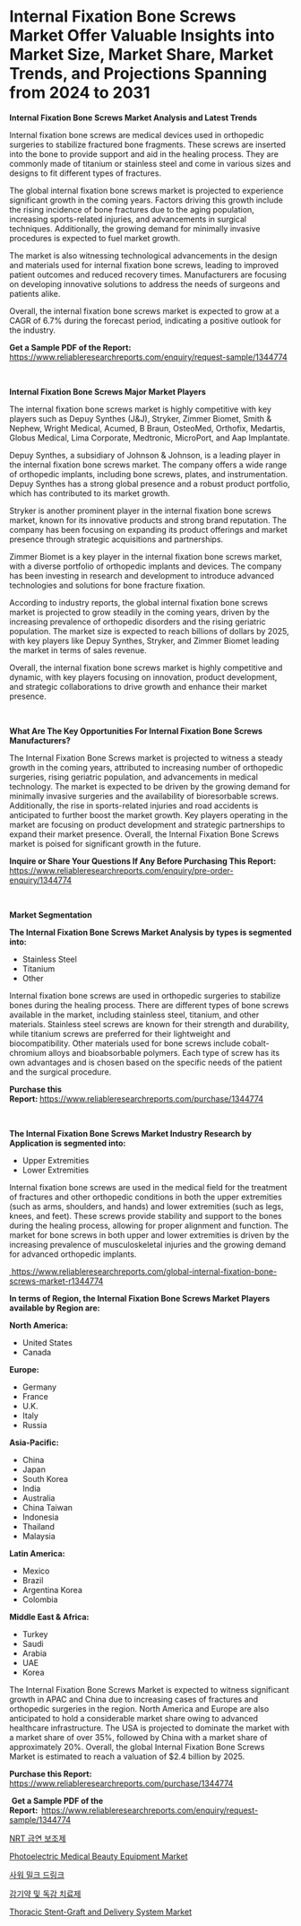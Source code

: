 <p><h1>Internal Fixation Bone Screws Market Offer Valuable Insights into Market Size, Market Share, Market Trends, and Projections Spanning from 2024 to 2031</h1></p><p><strong>Internal Fixation Bone Screws Market Analysis and Latest Trends</strong></p>
<p><p>Internal fixation bone screws are medical devices used in orthopedic surgeries to stabilize fractured bone fragments. These screws are inserted into the bone to provide support and aid in the healing process. They are commonly made of titanium or stainless steel and come in various sizes and designs to fit different types of fractures.</p><p>The global internal fixation bone screws market is projected to experience significant growth in the coming years. Factors driving this growth include the rising incidence of bone fractures due to the aging population, increasing sports-related injuries, and advancements in surgical techniques. Additionally, the growing demand for minimally invasive procedures is expected to fuel market growth.</p><p>The market is also witnessing technological advancements in the design and materials used for internal fixation bone screws, leading to improved patient outcomes and reduced recovery times. Manufacturers are focusing on developing innovative solutions to address the needs of surgeons and patients alike.</p><p>Overall, the internal fixation bone screws market is expected to grow at a CAGR of 6.7% during the forecast period, indicating a positive outlook for the industry.</p></p>
<p><strong>Get a Sample PDF of the Report:&nbsp;</strong> <a href="https://www.reliableresearchreports.com/enquiry/request-sample/1344774">https://www.reliableresearchreports.com/enquiry/request-sample/1344774</a></p>
<p>&nbsp;</p>
<p><strong>Internal Fixation Bone Screws Major Market Players</strong></p>
<p><p>The internal fixation bone screws market is highly competitive with key players such as Depuy Synthes (J&J), Stryker, Zimmer Biomet, Smith & Nephew, Wright Medical, Acumed, B Braun, OsteoMed, Orthofix, Medartis, Globus Medical, Lima Corporate, Medtronic, MicroPort, and Aap Implantate. </p><p>Depuy Synthes, a subsidiary of Johnson & Johnson, is a leading player in the internal fixation bone screws market. The company offers a wide range of orthopedic implants, including bone screws, plates, and instrumentation. Depuy Synthes has a strong global presence and a robust product portfolio, which has contributed to its market growth.</p><p>Stryker is another prominent player in the internal fixation bone screws market, known for its innovative products and strong brand reputation. The company has been focusing on expanding its product offerings and market presence through strategic acquisitions and partnerships.</p><p>Zimmer Biomet is a key player in the internal fixation bone screws market, with a diverse portfolio of orthopedic implants and devices. The company has been investing in research and development to introduce advanced technologies and solutions for bone fracture fixation.</p><p>According to industry reports, the global internal fixation bone screws market is projected to grow steadily in the coming years, driven by the increasing prevalence of orthopedic disorders and the rising geriatric population. The market size is expected to reach billions of dollars by 2025, with key players like Depuy Synthes, Stryker, and Zimmer Biomet leading the market in terms of sales revenue.</p><p>Overall, the internal fixation bone screws market is highly competitive and dynamic, with key players focusing on innovation, product development, and strategic collaborations to drive growth and enhance their market presence.</p></p>
<p>&nbsp;</p>
<p><strong>What Are The Key Opportunities For Internal Fixation Bone Screws Manufacturers?</strong></p>
<p><p>The Internal Fixation Bone Screws market is projected to witness a steady growth in the coming years, attributed to increasing number of orthopedic surgeries, rising geriatric population, and advancements in medical technology. The market is expected to be driven by the growing demand for minimally invasive surgeries and the availability of bioresorbable screws. Additionally, the rise in sports-related injuries and road accidents is anticipated to further boost the market growth. Key players operating in the market are focusing on product development and strategic partnerships to expand their market presence. Overall, the Internal Fixation Bone Screws market is poised for significant growth in the future.</p></p>
<p><strong>Inquire or Share Your Questions If Any Before Purchasing This Report:</strong> <a href="https://www.reliableresearchreports.com/enquiry/pre-order-enquiry/1344774">https://www.reliableresearchreports.com/enquiry/pre-order-enquiry/1344774</a></p>
<p>&nbsp;</p>
<p><strong>Market Segmentation</strong></p>
<p><strong>The Internal Fixation Bone Screws Market Analysis by types is segmented into:</strong></p>
<p><ul><li>Stainless Steel</li><li>Titanium</li><li>Other</li></ul></p>
<p><p>Internal fixation bone screws are used in orthopedic surgeries to stabilize bones during the healing process. There are different types of bone screws available in the market, including stainless steel, titanium, and other materials. Stainless steel screws are known for their strength and durability, while titanium screws are preferred for their lightweight and biocompatibility. Other materials used for bone screws include cobalt-chromium alloys and bioabsorbable polymers. Each type of screw has its own advantages and is chosen based on the specific needs of the patient and the surgical procedure.</p></p>
<p><strong>Purchase this Report:&nbsp;</strong><a href="https://www.reliableresearchreports.com/purchase/1344774">https://www.reliableresearchreports.com/purchase/1344774</a></p>
<p>&nbsp;</p>
<p><strong>The Internal Fixation Bone Screws Market Industry Research by Application is segmented into:</strong></p>
<p><ul><li>Upper Extremities</li><li>Lower Extremities</li></ul></p>
<p><p>Internal fixation bone screws are used in the medical field for the treatment of fractures and other orthopedic conditions in both the upper extremities (such as arms, shoulders, and hands) and lower extremities (such as legs, knees, and feet). These screws provide stability and support to the bones during the healing process, allowing for proper alignment and function. The market for bone screws in both upper and lower extremities is driven by the increasing prevalence of musculoskeletal injuries and the growing demand for advanced orthopedic implants.</p></p>
<p><a href="https://www.reliableresearchreports.com/global-internal-fixation-bone-screws-market-r1344774">&nbsp;https://www.reliableresearchreports.com/global-internal-fixation-bone-screws-market-r1344774</a></p>
<p><strong>In terms of Region, the Internal Fixation Bone Screws Market Players available by Region are:</strong></p>
<p>
    <p> <strong> North America: </strong>
        <ul>
            <li>United States</li>
            <li>Canada</li>
        </ul>
        </p> 
    <p> <strong> Europe: </strong>
        <ul>
            <li>Germany</li>
            <li>France</li>
            <li>U.K.</li>
            <li>Italy</li>
            <li>Russia</li>
        </ul>
        </p> 
    <p> <strong> Asia-Pacific: </strong>
        <ul>
            <li>China</li>
            <li>Japan</li>
            <li>South Korea</li>
            <li>India</li>
            <li>Australia</li>
            <li>China Taiwan</li>
            <li>Indonesia</li>
            <li>Thailand</li>
            <li>Malaysia</li>
        </ul>
        </p> 
    <p> <strong> Latin America: </strong>
        <ul>
            <li>Mexico</li>
            <li>Brazil</li>
            <li>Argentina Korea</li>
            <li>Colombia</li>
        </ul>
        </p> 
    <p> <strong> Middle East & Africa: </strong>
        <ul>
            <li>Turkey</li>
            <li>Saudi</li>
            <li>Arabia</li>
            <li>UAE</li>
            <li>Korea</li>
        </ul>
    </p>
    </p>
<p><p>The Internal Fixation Bone Screws Market is expected to witness significant growth in APAC and China due to increasing cases of fractures and orthopedic surgeries in the region. North America and Europe are also anticipated to hold a considerable market share owing to advanced healthcare infrastructure. The USA is projected to dominate the market with a market share of over 35%, followed by China with a market share of approximately 20%. Overall, the global Internal Fixation Bone Screws Market is estimated to reach a valuation of $2.4 billion by 2025.</p></p>
<p><strong>Purchase this Report: </strong><a href="https://www.reliableresearchreports.com/purchase/1344774">https://www.reliableresearchreports.com/purchase/1344774</a></p>
<p>&nbsp;<strong>Get a Sample PDF of the Report:&nbsp;&nbsp;</strong><a href="https://www.reliableresearchreports.com/enquiry/request-sample/1344774">https://www.reliableresearchreports.com/enquiry/request-sample/1344774</a></p>
<p><strong></strong></p>
<p><p><a href="https://github.com/fredrickeglers/Market-Research-Report-List-3/blob/main/540734676328.md">NRT 금연 보조제</a></p><p><a href="https://github.com/Airanohannonzb68e5pb53oc1/Market-Research-Report-List-3/blob/main/photoelectric-medical-beauty-equipment-market.md">Photoelectric Medical Beauty Equipment Market</a></p><p><a href="https://github.com/kein8762/Market-Research-Report-List-3/blob/main/786685876330.md">사워 밀크 드링크</a></p><p><a href="https://github.com/RichardLueilwitz787/Market-Research-Report-List-3/blob/main/919433376329.md">감기약 및 독감 치료제</a></p><p><a href="https://github.com/fiixsa/Market-Research-Report-List-4/blob/main/thoracic-stent-graft-and-delivery-system-market.md">Thoracic Stent-Graft and Delivery System Market</a></p></p>